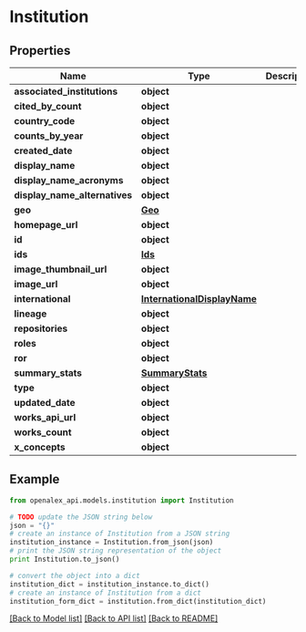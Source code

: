 # Institution


## Properties
Name | Type | Description | Notes
------------ | ------------- | ------------- | -------------
**associated_institutions** | **object** |  | [optional] 
**cited_by_count** | **object** |  | [optional] 
**country_code** | **object** |  | [optional] 
**counts_by_year** | **object** |  | [optional] 
**created_date** | **object** |  | [optional] 
**display_name** | **object** |  | 
**display_name_acronyms** | **object** |  | [optional] 
**display_name_alternatives** | **object** |  | [optional] 
**geo** | [**Geo**](Geo.md) |  | [optional] 
**homepage_url** | **object** |  | [optional] 
**id** | **object** |  | 
**ids** | [**Ids**](Ids.md) |  | [optional] 
**image_thumbnail_url** | **object** |  | [optional] 
**image_url** | **object** |  | [optional] 
**international** | [**InternationalDisplayName**](InternationalDisplayName.md) |  | [optional] 
**lineage** | **object** |  | [optional] 
**repositories** | **object** |  | [optional] 
**roles** | **object** |  | [optional] 
**ror** | **object** |  | [optional] 
**summary_stats** | [**SummaryStats**](SummaryStats.md) |  | [optional] 
**type** | **object** |  | [optional] 
**updated_date** | **object** |  | [optional] 
**works_api_url** | **object** |  | [optional] 
**works_count** | **object** |  | [optional] 
**x_concepts** | **object** |  | [optional] 

## Example

```python
from openalex_api.models.institution import Institution

# TODO update the JSON string below
json = "{}"
# create an instance of Institution from a JSON string
institution_instance = Institution.from_json(json)
# print the JSON string representation of the object
print Institution.to_json()

# convert the object into a dict
institution_dict = institution_instance.to_dict()
# create an instance of Institution from a dict
institution_form_dict = institution.from_dict(institution_dict)
```
[[Back to Model list]](../README.md#documentation-for-models) [[Back to API list]](../README.md#documentation-for-api-endpoints) [[Back to README]](../README.md)


